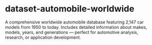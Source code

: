 # dataset-automobile-worldwide
A comprehensive worldwide automobile database featuring 2,147 car models from 1950 to today. Includes detailed information about makes, models, years, and generations — perfect for automotive analysis, research, or application development.
